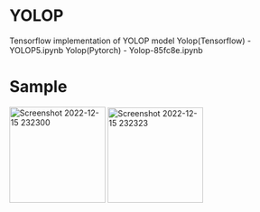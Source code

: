 # YOLOP
Tensorflow implementation of YOLOP model
Yolop(Tensorflow) - YOLOP5.ipynb 
Yolop(Pytorch) - Yolop-85fc8e.ipynb
# Sample
<img width="170" alt="Screenshot 2022-12-15 232300" src="https://user-images.githubusercontent.com/106699115/207932726-26cc798b-574e-4075-9f74-d9f4dc53f36b.png">
<img width="169" alt="Screenshot 2022-12-15 232323" src="https://user-images.githubusercontent.com/106699115/207932794-55cde16a-02b6-4eb0-99cb-28c6ebddabc9.png">

